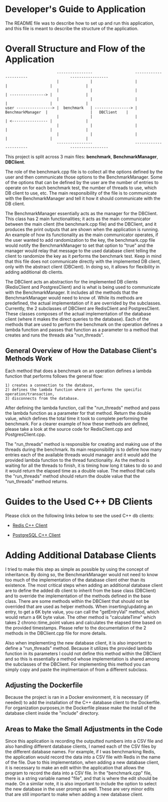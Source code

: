 # Developer's Guide to Application

The README file was to describe how to set up and run this application, and this file is meant to describe the structure of the application.


# Overall Structure and Flow of the Application

```console
                       ----------------                   ----------------------                   -----------------
                       |              |                   |                    |                   |               |
                       |              |                   |                    | ----------------> |               |
                       |              |                   |                    |                   |               |
user ----------------> |  benchmark   | ----------------> |  BenchmarkManager  |                   |   DBClient    |
                       |              |                   |                    | <---------------- |               |
                       |              |                   |                    |                   |               |
                       |              |                   |                    |                   |               |
                       ----------------                   ----------------------                   -----------------

```

This project is split across 3 main files: **benchmark**, **BenchmarkManager**, **DBClient**. 

The role of the benchmark.cpp file is to collect all the options defined by the user and then communicate those options to the BenchmarkManager. Some of the options that can be defined by the user are the number of entries to operate on for each benchmark test, the number of threads to use, which DB client to use, etc. The main responsibility of the file is to communicate with the BenchmarkManager and tell it how it should communicate with the DB client.

The BenchmarkManager essentially acts as the manager for the DBClient. This class has 2 main functionalities; it acts as the main communicator between the main client (the benchmark.cpp file) and the DBClient, and it produces the print outputs that are shown when the application is running. An example of how its functionality as the main communicator operates, if the user wanted to add randomization to the key, the benchmark.cpp file would notify the BenchmarkManager to set that option to "true" and the manager would relay that message to the used database client telling the client to randomize the key as it performs the benchmark test. Keep in mind that this file does not communicate directly with the implemented DB client, only with the abstract client (DBCient). In doing so, it allows for flexibility in adding additional db clients.

The DBClient acts an abstraction for the implemented DB clients (RedisClient and PostgresClient) and is what is being used to communicate with the BenchmarkManager. It includes all the methods that the BenchmarkManager would need to know of. While its methods are predefined, the actual implementation of it are overrided by the subclasses. Currently, the 2 subclasses of DBClient are RedisClient and PostgresClient. These classes composes of the actual implementation of the database client (where it makes the direct queries to the database). Each of the methods that are used to perform the benchmark on the operation defines a lambda function and passes that function as a parameter to a method that creates and runs the threads aka "run_threads". 


## General Overview of How the Database Client's Methods Work 

Each method that does a benchmark on an operation defines a lambda function that performs follows the general flow:
    
    1) creates a connection to the database, 
    2) defines the lambda function where it performs the specific operation/transaction,
    3) disconnects from the database. 

After defining the lambda function, call the "run_threads" method and pass the lambda function as a parameter for that method. Return the double value, which defines the total time it took to complete performing the benchmark. For a clearer example of how these methods are defined, please take a look at the source code for RedisClient.cpp and PostgresClient.cpp.

The "run_threads" method is responsible for creating and making use of the threads during the benchmark. Its main responsibility is to define how many entries each of the available threads would manager and it would add the provided lambda function to the thread functionality. As the method is waiting for all the threads to finish, it is timing how long it takes to do so and it would return the elapsed time as a double value. The method that calls the "run_threads" method should return the double value that the "run_threads" method returns.


# Guides to the Used C++ DB Clients

Please click on the following links below to see the used C++ db clients:

* [Redis C++ Client](#https://github.com/sewenew/redis-plus-plus)

* [PostgreSQL C++ Client](#https://github.com/jtv/libpqxx)


# Adding Additional Database Clients

I tried to make this step as simple as possible by using the concept of inheritance. By doing so, the BenchmarkManager would not need to know too much of the implementation of the database client other than its existence. The most critical steps when adding an additional database client are to define the added db client to inherit from the base class (DBClient) and to override the implementation of the methods defined in the base class. There are some methods within the DBClient that should not be overrided that are used as helper methods. When inserting/updating an entry, to get a 6K byte value, you can call the "getEntryVal" method, which would return a 6K byte value. The other method is "calculateTime" which takes 2 chrono::time_point values and calculates the elapsed time based on the provided timestamps. Please refer to the documentation of the 2 methods in the DBClient.cpp file for more details.

Also when implementing the new database client, it is also important to define a "run_threads" method. Because it utilizes the provided lambda function in its parameters I could not define this method within the DBClient and so this is essentially a method whose implementation is shared among the subclasses of the DBClient. For implementing this method you can simply copy and paste the implmentaion of from a different subclass. 

## Adjusting the Dockerfile

Because the project is ran in a Docker environment, it is necessary (if needed) to add the installation of the C++ database client to the Dockerfile. For organization purposes,in the Dockerfile please make the install of the database client inside the "include" directory.


## Areas to Make the Small Adjustments in the Code

Since this application is recording the outputted numbers into a CSV file and also handling different database clients, I named each of the CSV files by the different database names. For example, if I was benchmarking Redis, the application would record the data into a CSV file with Redis in the name of the file. Due to this implementation, when adding a new database client, it is necessary to make an edit within the application that allows the program to record the data into a CSV file. In the "benchmark.cpp" file, there is a string variable named "file", and that is where the edit should be made. On a similar note, it is also important to include the option to select the new database in the user prompt as well. These are very minor edits that are still important to make when adding a new database client.

